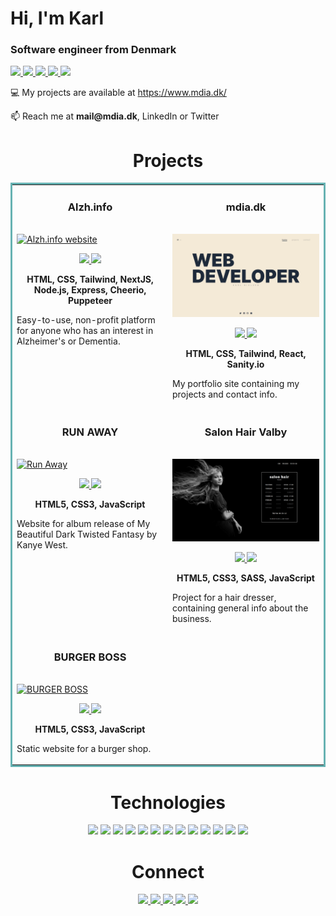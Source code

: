 <h1 align="left">Hi, I'm Karl</h1>
<h3 align="left">Software engineer from Denmark</h3>

<p align="left">
 <a href="https://mdia.dk" target="_blank">
    <img src="https://img.shields.io/badge/WEBSITE-4285F4?style=for-the-badge&logo=GoogleChrome&logoColor=white"/>
  </a>
  <a href="https://www.linkedin.com/in/kgni/" target="_blank">
    <img src="https://img.shields.io/badge/linkedin-%230077B5.svg?style=for-the-badge&logo=linkedin&logoColor=white"/>
  </a>
  <a href="https://twitter.com/mdiadk" target="_blank">
    <img src="https://img.shields.io/badge/Twitter-%231DA1F2.svg?style=for-the-badge&logo=Twitter&logoColor=white"/>
  </a>
  <a href="https://angel.co/u/kgni" target="_blank">
      <img src="https://img.shields.io/badge/AngelList-%23D4D4D4.svg?style=for-the-badge&logo=AngelList&logoColor=black"/>
  </a>
  <a href="https://github.com/kgni/kgni/files/9766687/Resume.-.Karl.Nielsen.pdf" target="_blank">
      <img src="https://img.shields.io/badge/RESUME-0c5733?style=for-the-badge"/>
  </a>
</p>

  <p align="left">💻 My projects are available at <a href="https://www.mdia.dk/" target="_blank">https://www.mdia.dk/</a></p>
  <p align="left">📫 Reach me at <strong>mail@mdia.dk</strong>, LinkedIn or Twitter<p>

<!-- <h3 align="left">Connect with me:</h3>
<p align="left">
<a href="https://twitter.com/mdiadk" target="blank"><img align="center" src="https://raw.githubusercontent.com/rahuldkjain/github-profile-readme-generator/master/src/images/icons/Social/twitter.svg" alt="mdiadk" height="30" width="40" /></a>
<a href="https://linkedin.com/in/kgni" target="blank"><img align="center" src="https://raw.githubusercontent.com/rahuldkjain/github-profile-readme-generator/master/src/images/icons/Social/linked-in-alt.svg" alt="kgni" height="30" width="40" /></a>
</p> -->

<!-- <h3 align="left">Languages and Tools:</h3>
<p align="left"><a href="https://www.w3.org/html/" target="_blank" rel="noreferrer"> <img src="https://raw.githubusercontent.com/devicons/devicon/master/icons/html5/html5-original-wordmark.svg" alt="html5" width="40" height="40"/> </a> <a href="https://www.w3schools.com/css/" target="_blank" rel="noreferrer"> <img src="https://raw.githubusercontent.com/devicons/devicon/master/icons/css3/css3-original-wordmark.svg" alt="css3" width="40" height="40"/> </a> <a href="https://developer.mozilla.org/en-US/docs/Web/JavaScript" target="_blank" rel="noreferrer"> <img src="https://raw.githubusercontent.com/devicons/devicon/master/icons/javascript/javascript-original.svg" alt="javascript" width="40" height="40"/> </a> <a href="https://sass-lang.com" target="_blank" rel="noreferrer"> <img src="https://raw.githubusercontent.com/devicons/devicon/master/icons/sass/sass-original.svg" alt="sass" width="40" height="40"/> </a> <a href="https://tailwindcss.com/" target="_blank" rel="noreferrer"> <img src="https://www.vectorlogo.zone/logos/tailwindcss/tailwindcss-icon.svg" alt="tailwind" width="40" height="40"/> </a><a href="https://nodejs.org" target="_blank" rel="noreferrer"> <img src="https://raw.githubusercontent.com/devicons/devicon/master/icons/nodejs/nodejs-original-wordmark.svg" alt="nodejs" width="40" height="40"/> </a> <a href="https://expressjs.com" target="_blank" rel="noreferrer"> <img src="https://raw.githubusercontent.com/devicons/devicon/master/icons/express/express-original-wordmark.svg" alt="express" width="40" height="40"/> </a> <a href="https://www.mongodb.com/" target="_blank" rel="noreferrer"> <img src="https://raw.githubusercontent.com/devicons/devicon/master/icons/mongodb/mongodb-original-wordmark.svg" alt="mongodb" width="40" height="40"/> </a> <a href="https://www.figma.com/" target="_blank" rel="noreferrer"> <img src="https://www.vectorlogo.zone/logos/figma/figma-icon.svg" alt="figma" width="40" height="40"/> </a> <a href="https://git-scm.com/" target="_blank" rel="noreferrer"> <img src="https://www.vectorlogo.zone/logos/git-scm/git-scm-icon.svg" alt="git" width="40" height="40"/> </a>     </p> -->

<h1 align="center">Projects</h1>
<table bordercolor="#66b2b2">

  
<!--  FIRST ROW   -->


  <tr>
    <td width="50%" valign="top">
      <h3 align="center">Alzh.info</h3>
        <br />
        <a target="_blank" href="https://www.alzh.info/">
            <img src="https://user-images.githubusercontent.com/84397151/195356267-0c414ae2-846b-4948-a4cd-1cd6c80484a9.png" width="100%" alt="Alzh.info website"/>
        </a>
        <br />
        <p align="center">
          
  <a href="https://github.com/kgni/alzh-info" target="_blank">
    <img src="https://img.shields.io/badge/REPO-%23121011.svg?style=for-the-badge&logo=github&logoColor=white"/>
  </a>  
  <a href="https://www.alzh.info/" target="_blank">
    <img src="https://img.shields.io/badge/WEBSITE-4285F4?style=for-the-badge&logo=GoogleChrome&logoColor=white"/>
  </a>
      </p>
        <p align="center"><strong>HTML, CSS, Tailwind, NextJS, Node.js, Express, Cheerio, Puppeteer</strong></p>
      <p>Easy-to-use, non-profit platform for anyone who has an interest in Alzheimer's or Dementia.</p>
    </td>
 <td width="50%" valign="top">
      <h3 align="center">mdia.dk</h3>
        <br />
        <a target="_blank" href="https://mdia.dk/">
            <img src="https://github.com/kgni/kgni/blob/41194b98f515f81e3f41fdb8e6f697376ec8b1cf/images/MDIA.png" width="100%" alt="Portfolio site"/>
        </a>
        <br />
        <p align="center">
          
  <a href="https://github.com/kgni/portfolio" target="_blank">
      <img src="https://img.shields.io/badge/REPO-%23121011.svg?style=for-the-badge&logo=github&logoColor=white"/>
  </a>  
  <a href="https://mdia.dk/" target="_blank">
   <img src="https://img.shields.io/badge/WEBSITE-4285F4?style=for-the-badge&logo=GoogleChrome&logoColor=white"/>
  </a>
      </p>
        <p align="center"><strong>HTML, CSS, Tailwind, React, Sanity.io</strong></p>
      <p>My portfolio site containing my projects and contact info.</p>
    </td>
  </tr>

<!-- SECOND ROW -->

  <tr>
    <td width="50%" valign="top">
      <h3 align="center">RUN AWAY</h3>
        <br />
      <a target="_blank" href="https://run-away-kanye.netlify.app/">
            <img src="https://github.com/kgni/kgni/blob/41194b98f515f81e3f41fdb8e6f697376ec8b1cf/images/run-away.gif" width="100%"  alt="Run Away"/>
        </a>
        <br />
        <p align="center">
          
  <a href="https://github.com/kgni/run-away" target="_blank">
    <img src="https://img.shields.io/badge/REPO-%23121011.svg?style=for-the-badge&logo=github&logoColor=white"/>
  </a>
  <a href="https://run-away-kanye.netlify.app/" target="_blank">
    <img src="https://img.shields.io/badge/WEBSITE-4285F4?style=for-the-badge&logo=GoogleChrome&logoColor=white"/>
  </a>
      </p>
        <p align="center"><strong>HTML5, CSS3, JavaScript</strong></p>
      <p>Website for album release of My Beautiful Dark Twisted Fantasy by Kanye West.</p>
    </td>
     <td width="50%" valign="top">
      <h3 align="center">Salon Hair Valby</h3>
      <br />
        <a target="_blank" href="https://salonhair-valby.dk/">
          <img src="https://github.com/kgni/kgni/blob/41194b98f515f81e3f41fdb8e6f697376ec8b1cf/images/Salon%20Hair.png" width="100%" alt="Salon Hair Valby"/>
        </a>
      <br />
        <p align="center">
  <a href="https://github.com/kgni/salonhair-valby" target="_blank">
   <img src="https://img.shields.io/badge/REPO-%23121011.svg?style=for-the-badge&logo=github&logoColor=white"/>
  </a>
  <a href="https://salonhair-valby.dk/" target="_blank">
      <img src="https://img.shields.io/badge/WEBSITE-4285F4?style=for-the-badge&logo=GoogleChrome&logoColor=white"/>
  </a>
      </p>
        <p align="center"><strong>HTML5, CSS3, SASS, JavaScript</strong></p>
      <p>Project for a hair dresser, containing general info about the business.</p>
    </td>
  </tr>
  
<!-- SECOND ROW  -->
  
<!--  Salon Hair  -->
  <tr>
    <td width="50%" valign="top">
      <h3 align="center">BURGER BOSS</h3>
      <br />
        <a target="_blank" href="https://burgerboss.netlify.app/">
          <img src="https://github.com/kgni/burger-boss/blob/e7312632784d4690c7341833a26141072654543f/img/burger-boss.gif" width="100%" alt="BURGER BOSS"/>
        </a>
      <br />
        <p align="center">
  <a href="https://github.com/kgni/burger-boss/" target="_blank">
<img src="https://img.shields.io/badge/REPO-%23121011.svg?style=for-the-badge&logo=github&logoColor=white"/>
  </a>
  <a href="https://burgerboss.netlify.app/" target="_blank">
 <img src="https://img.shields.io/badge/WEBSITE-4285F4?style=for-the-badge&logo=GoogleChrome&logoColor=white"/>
  </a>
      </p>
        <p align="center"><strong>HTML5, CSS3, JavaScript</strong></p>
      <p>Static website for a burger shop.</p>
    </td>
  </tr>
  
<!--  THIRD ROW  -->
  
</table>

<h1 align="center">Technologies</h1>


<p align="center">
    <img src="https://img.shields.io/badge/html5-%23E34F26.svg?style=for-the-badge&logo=html5&logoColor=white"/>
    <img src="https://img.shields.io/badge/css3-%231572B6.svg?style=for-the-badge&logo=css3&logoColor=white"/>
    <img src="https://img.shields.io/badge/SASS-hotpink.svg?style=for-the-badge&logo=SASS&logoColor=white"/>
  <img src="https://img.shields.io/badge/tailwindcss-%2338B2AC.svg?style=for-the-badge&logo=tailwind-css&logoColor=white"/>
    <img src="https://img.shields.io/badge/javascript-%23323330.svg?style=for-the-badge&logo=javascript&logoColor=%23F7DF1E"/>
    <img src="https://img.shields.io/badge/react-%2320232a.svg?style=for-the-badge&logo=react&logoColor=%2361DAFB"/>
  <img src="https://img.shields.io/badge/Next-black?style=for-the-badge&logo=next.js&logoColor=white"/>
    <img src="https://img.shields.io/badge/node.js-6DA55F?style=for-the-badge&logo=node.js&logoColor=white"/>
    <img src="https://img.shields.io/badge/express.js-%23404d59.svg?style=for-the-badge&logo=express&logoColor=%2361DAFB"/>
  <img src="https://img.shields.io/badge/MongoDB-%234ea94b.svg?style=for-the-badge&logo=mongodb&logoColor=white"/>
    <img src="https://img.shields.io/badge/git-%23F05033.svg?style=for-the-badge&logo=git&logoColor=white"/>
      <img src="https://img.shields.io/badge/adobe-%23FF0000.svg?style=for-the-badge&logo=adobe&logoColor=white"/>
  <img src="https://img.shields.io/badge/figma-%23F24E1E.svg?style=for-the-badge&logo=figma&logoColor=white"/>
</p>
          
          
          
<h1 align="center">Connect</h1>



<p align="center">
  <a href="https://mdia.dk" target="_blank">
    <img src="https://img.shields.io/badge/WEBSITE-4285F4?style=for-the-badge&logo=GoogleChrome&logoColor=white"/>
  </a>
  <a href="https://www.linkedin.com/in/kgni/" target="_blank">
    <img src="https://img.shields.io/badge/linkedin-%230077B5.svg?style=for-the-badge&logo=linkedin&logoColor=white"/>
  </a>
  <a href="https://twitter.com/mdiadk" target="_blank">
    <img src="https://img.shields.io/badge/Twitter-%231DA1F2.svg?style=for-the-badge&logo=Twitter&logoColor=white"/>
  </a>
  <a href="https://angel.co/u/kgni" target="_blank">
      <img src="https://img.shields.io/badge/AngelList-%23D4D4D4.svg?style=for-the-badge&logo=AngelList&logoColor=black"/>
  </a>
  <a href="https://github.com/kgni/kgni/files/9766687/Resume.-.Karl.Nielsen.pdf" target="_blank">
      <img src="https://img.shields.io/badge/RESUME-0c5733?style=for-the-badge"/>
  </a>
</p>

